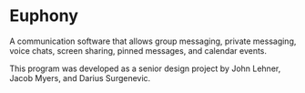 # Euphony

A communication software that allows group messaging, private messaging, voice chats, screen sharing, pinned messages, and calendar events.

This program was developed as a senior design project by John Lehner, Jacob Myers, and Darius Surgenevic.
